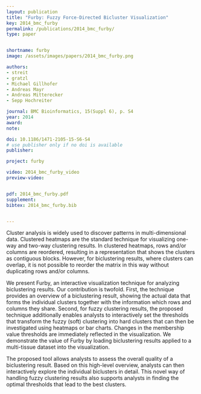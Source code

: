 ```yaml
---
layout: publication
title: "Furby: Fuzzy Force-Directed Bicluster Visualization"
key: 2014_bmc_furby
permalink: /publications/2014_bmc_furby/
type: paper


shortname: furby
image: /assets/images/papers/2014_bmc_furby.png

authors:
- streit
- gratzl
- Michael Gillhofer
- Andreas Mayr
- Andreas Mitterecker
- Sepp Hochreiter

journal: BMC Bioinformatics, 15(Suppl 6), p. S4
year: 2014
award:
note: 

doi: 10.1186/1471-2105-15-S6-S4
# use publisher only if no doi is available
publisher: 

project: furby

video: 2014_bmc_furby_video
preview-video:


pdf: 2014_bmc_furby.pdf
supplement:
bibtex: 2014_bmc_furby.bib


---
```

Cluster analysis is widely used to discover patterns in multi-dimensional data. Clustered heatmaps are the standard technique for visualizing one-way and two-way clustering results. In clustered heatmaps, rows and/or columns are reordered, resulting in a representation that shows the clusters as contiguous blocks. However, for biclustering results, where clusters can overlap, it is not possible to reorder the matrix in this way without duplicating rows and/or columns.

We present Furby, an interactive visualization technique for analyzing biclustering results. Our contribution is twofold. First, the technique provides an overview of a biclustering result, showing the actual data that forms the individual clusters together with the information which rows and columns they share. Second, for fuzzy clustering results, the proposed technique additionally enables analysts to interactively set the thresholds that transform the fuzzy (soft) clustering into hard clusters that can then be investigated using heatmaps or bar charts. Changes in the membership value thresholds are immediately reflected in the visualization. We demonstrate the value of Furby by loading biclustering results applied to a multi-tissue dataset into the visualization.

The proposed tool allows analysts to assess the overall quality of a biclustering result. Based on this high-level overview, analysts can then interactively explore the individual biclusters in detail. This novel way of handling fuzzy clustering results also supports analysts in finding the optimal thresholds that lead to the best clusters.